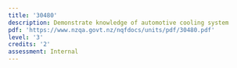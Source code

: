 ```yaml
---
title: '30480'
description: Demonstrate knowledge of automotive cooling system
pdf: 'https://www.nzqa.govt.nz/nqfdocs/units/pdf/30480.pdf'
level: '3'
credits: '2'
assessment: Internal
---
```


